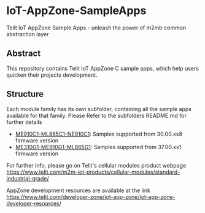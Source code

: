 # IoT-AppZone-SampleApps
Telit IoT AppZone Sample Apps - unleash the power of m2mb common abstraction layer

## Abstract

This repository contains Telit IoT AppZone C sample apps, which help users quicken their projects development. 

## Structure

Each module family has its own subfolder, containing all the sample apps available for that family. Please Refer to the subfolders README.md for further details

  - [ME910C1-ML865C1-NE910C1](ME910C1-ML865C1-NE910C1): Samples supported from 30.00.xx8 firmware version
  - [ME310G1-ME910G1-ML865G1](ME310G1-ME910G1-ML865G1): Samples supported from 37.00.xx1 firmware version

For further info, please go on Telit's cellular modules product webpage https://www.telit.com/m2m-iot-products/cellular-modules/standard-industrial-grade/

AppZone development resources are available at the link https://www.telit.com/developer-zone/iot-app-zone/iot-app-zone-developer-resources/


